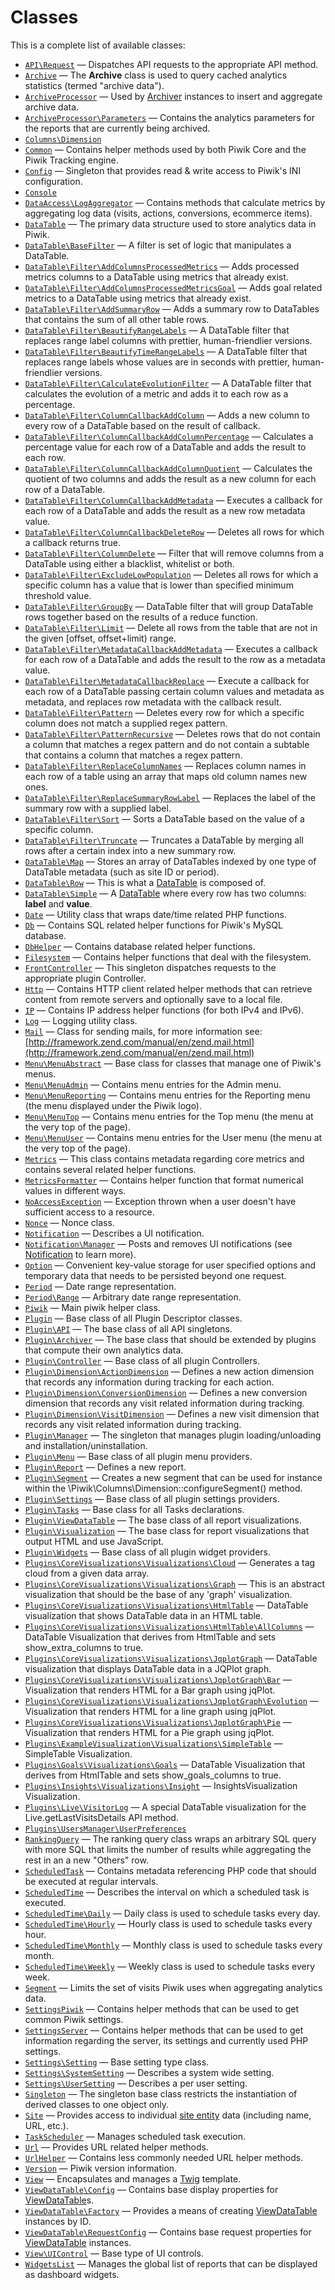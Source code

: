 Classes
=======

This is a complete list of available classes:

- [`API\Request`](Piwik/API/Request.md) &mdash; Dispatches API requests to the appropriate API method.
- [`Archive`](Piwik/Archive.md) &mdash; The **Archive** class is used to query cached analytics statistics (termed "archive data").
- [`ArchiveProcessor`](Piwik/ArchiveProcessor.md) &mdash; Used by [Archiver](/api-reference/Piwik/Plugin/Archiver) instances to insert and aggregate archive data.
- [`ArchiveProcessor\Parameters`](Piwik/ArchiveProcessor/Parameters.md) &mdash; Contains the analytics parameters for the reports that are currently being archived.
- [`Columns\Dimension`](Piwik/Columns/Dimension.md)
- [`Common`](Piwik/Common.md) &mdash; Contains helper methods used by both Piwik Core and the Piwik Tracking engine.
- [`Config`](Piwik/Config.md) &mdash; Singleton that provides read & write access to Piwik's INI configuration.
- [`Console`](Piwik/Console.md)
- [`DataAccess\LogAggregator`](Piwik/DataAccess/LogAggregator.md) &mdash; Contains methods that calculate metrics by aggregating log data (visits, actions, conversions, ecommerce items).
- [`DataTable`](Piwik/DataTable.md) &mdash; The primary data structure used to store analytics data in Piwik.
- [`DataTable\BaseFilter`](Piwik/DataTable/BaseFilter.md) &mdash; A filter is set of logic that manipulates a DataTable.
- [`DataTable\Filter\AddColumnsProcessedMetrics`](Piwik/DataTable/Filter/AddColumnsProcessedMetrics.md) &mdash; Adds processed metrics columns to a DataTable using metrics that already exist.
- [`DataTable\Filter\AddColumnsProcessedMetricsGoal`](Piwik/DataTable/Filter/AddColumnsProcessedMetricsGoal.md) &mdash; Adds goal related metrics to a DataTable using metrics that already exist.
- [`DataTable\Filter\AddSummaryRow`](Piwik/DataTable/Filter/AddSummaryRow.md) &mdash; Adds a summary row to DataTables that contains the sum of all other table rows.
- [`DataTable\Filter\BeautifyRangeLabels`](Piwik/DataTable/Filter/BeautifyRangeLabels.md) &mdash; A DataTable filter that replaces range label columns with prettier, human-friendlier versions.
- [`DataTable\Filter\BeautifyTimeRangeLabels`](Piwik/DataTable/Filter/BeautifyTimeRangeLabels.md) &mdash; A DataTable filter that replaces range labels whose values are in seconds with prettier, human-friendlier versions.
- [`DataTable\Filter\CalculateEvolutionFilter`](Piwik/DataTable/Filter/CalculateEvolutionFilter.md) &mdash; A DataTable filter that calculates the evolution of a metric and adds it to each row as a percentage.
- [`DataTable\Filter\ColumnCallbackAddColumn`](Piwik/DataTable/Filter/ColumnCallbackAddColumn.md) &mdash; Adds a new column to every row of a DataTable based on the result of callback.
- [`DataTable\Filter\ColumnCallbackAddColumnPercentage`](Piwik/DataTable/Filter/ColumnCallbackAddColumnPercentage.md) &mdash; Calculates a percentage value for each row of a DataTable and adds the result to each row.
- [`DataTable\Filter\ColumnCallbackAddColumnQuotient`](Piwik/DataTable/Filter/ColumnCallbackAddColumnQuotient.md) &mdash; Calculates the quotient of two columns and adds the result as a new column for each row of a DataTable.
- [`DataTable\Filter\ColumnCallbackAddMetadata`](Piwik/DataTable/Filter/ColumnCallbackAddMetadata.md) &mdash; Executes a callback for each row of a DataTable and adds the result as a new row metadata value.
- [`DataTable\Filter\ColumnCallbackDeleteRow`](Piwik/DataTable/Filter/ColumnCallbackDeleteRow.md) &mdash; Deletes all rows for which a callback returns true.
- [`DataTable\Filter\ColumnDelete`](Piwik/DataTable/Filter/ColumnDelete.md) &mdash; Filter that will remove columns from a DataTable using either a blacklist, whitelist or both.
- [`DataTable\Filter\ExcludeLowPopulation`](Piwik/DataTable/Filter/ExcludeLowPopulation.md) &mdash; Deletes all rows for which a specific column has a value that is lower than specified minimum threshold value.
- [`DataTable\Filter\GroupBy`](Piwik/DataTable/Filter/GroupBy.md) &mdash; DataTable filter that will group DataTable rows together based on the results of a reduce function.
- [`DataTable\Filter\Limit`](Piwik/DataTable/Filter/Limit.md) &mdash; Delete all rows from the table that are not in the given [offset, offset+limit) range.
- [`DataTable\Filter\MetadataCallbackAddMetadata`](Piwik/DataTable/Filter/MetadataCallbackAddMetadata.md) &mdash; Executes a callback for each row of a DataTable and adds the result to the row as a metadata value.
- [`DataTable\Filter\MetadataCallbackReplace`](Piwik/DataTable/Filter/MetadataCallbackReplace.md) &mdash; Execute a callback for each row of a DataTable passing certain column values and metadata as metadata, and replaces row metadata with the callback result.
- [`DataTable\Filter\Pattern`](Piwik/DataTable/Filter/Pattern.md) &mdash; Deletes every row for which a specific column does not match a supplied regex pattern.
- [`DataTable\Filter\PatternRecursive`](Piwik/DataTable/Filter/PatternRecursive.md) &mdash; Deletes rows that do not contain a column that matches a regex pattern and do not contain a subtable that contains a column that matches a regex pattern.
- [`DataTable\Filter\ReplaceColumnNames`](Piwik/DataTable/Filter/ReplaceColumnNames.md) &mdash; Replaces column names in each row of a table using an array that maps old column names new ones.
- [`DataTable\Filter\ReplaceSummaryRowLabel`](Piwik/DataTable/Filter/ReplaceSummaryRowLabel.md) &mdash; Replaces the label of the summary row with a supplied label.
- [`DataTable\Filter\Sort`](Piwik/DataTable/Filter/Sort.md) &mdash; Sorts a DataTable based on the value of a specific column.
- [`DataTable\Filter\Truncate`](Piwik/DataTable/Filter/Truncate.md) &mdash; Truncates a DataTable by merging all rows after a certain index into a new summary row.
- [`DataTable\Map`](Piwik/DataTable/Map.md) &mdash; Stores an array of DataTables indexed by one type of DataTable metadata (such as site ID or period).
- [`DataTable\Row`](Piwik/DataTable/Row.md) &mdash; This is what a [DataTable](/api-reference/Piwik/DataTable) is composed of.
- [`DataTable\Simple`](Piwik/DataTable/Simple.md) &mdash; A [DataTable](/api-reference/Piwik/DataTable) where every row has two columns: **label** and **value**.
- [`Date`](Piwik/Date.md) &mdash; Utility class that wraps date/time related PHP functions.
- [`Db`](Piwik/Db.md) &mdash; Contains SQL related helper functions for Piwik's MySQL database.
- [`DbHelper`](Piwik/DbHelper.md) &mdash; Contains database related helper functions.
- [`Filesystem`](Piwik/Filesystem.md) &mdash; Contains helper functions that deal with the filesystem.
- [`FrontController`](Piwik/FrontController.md) &mdash; This singleton dispatches requests to the appropriate plugin Controller.
- [`Http`](Piwik/Http.md) &mdash; Contains HTTP client related helper methods that can retrieve content from remote servers and optionally save to a local file.
- [`IP`](Piwik/IP.md) &mdash; Contains IP address helper functions (for both IPv4 and IPv6).
- [`Log`](Piwik/Log.md) &mdash; Logging utility class.
- [`Mail`](Piwik/Mail.md) &mdash; Class for sending mails, for more information see: [http://framework.zend.com/manual/en/zend.mail.html](http://framework.zend.com/manual/en/zend.mail.html)
- [`Menu\MenuAbstract`](Piwik/Menu/MenuAbstract.md) &mdash; Base class for classes that manage one of Piwik's menus.
- [`Menu\MenuAdmin`](Piwik/Menu/MenuAdmin.md) &mdash; Contains menu entries for the Admin menu.
- [`Menu\MenuReporting`](Piwik/Menu/MenuReporting.md) &mdash; Contains menu entries for the Reporting menu (the menu displayed under the Piwik logo).
- [`Menu\MenuTop`](Piwik/Menu/MenuTop.md) &mdash; Contains menu entries for the Top menu (the menu at the very top of the page).
- [`Menu\MenuUser`](Piwik/Menu/MenuUser.md) &mdash; Contains menu entries for the User menu (the menu at the very top of the page).
- [`Metrics`](Piwik/Metrics.md) &mdash; This class contains metadata regarding core metrics and contains several related helper functions.
- [`MetricsFormatter`](Piwik/MetricsFormatter.md) &mdash; Contains helper function that format numerical values in different ways.
- [`NoAccessException`](Piwik/NoAccessException.md) &mdash; Exception thrown when a user doesn't have sufficient access to a resource.
- [`Nonce`](Piwik/Nonce.md) &mdash; Nonce class.
- [`Notification`](Piwik/Notification.md) &mdash; Describes a UI notification.
- [`Notification\Manager`](Piwik/Notification/Manager.md) &mdash; Posts and removes UI notifications (see [Notification](/api-reference/Piwik/Notification) to learn more).
- [`Option`](Piwik/Option.md) &mdash; Convenient key-value storage for user specified options and temporary data that needs to be persisted beyond one request.
- [`Period`](Piwik/Period.md) &mdash; Date range representation.
- [`Period\Range`](Piwik/Period/Range.md) &mdash; Arbitrary date range representation.
- [`Piwik`](Piwik/Piwik.md) &mdash; Main piwik helper class.
- [`Plugin`](Piwik/Plugin.md) &mdash; Base class of all Plugin Descriptor classes.
- [`Plugin\API`](Piwik/Plugin/API.md) &mdash; The base class of all API singletons.
- [`Plugin\Archiver`](Piwik/Plugin/Archiver.md) &mdash; The base class that should be extended by plugins that compute their own analytics data.
- [`Plugin\Controller`](Piwik/Plugin/Controller.md) &mdash; Base class of all plugin Controllers.
- [`Plugin\Dimension\ActionDimension`](Piwik/Plugin/Dimension/ActionDimension.md) &mdash; Defines a new action dimension that records any information during tracking for each action.
- [`Plugin\Dimension\ConversionDimension`](Piwik/Plugin/Dimension/ConversionDimension.md) &mdash; Defines a new conversion dimension that records any visit related information during tracking.
- [`Plugin\Dimension\VisitDimension`](Piwik/Plugin/Dimension/VisitDimension.md) &mdash; Defines a new visit dimension that records any visit related information during tracking.
- [`Plugin\Manager`](Piwik/Plugin/Manager.md) &mdash; The singleton that manages plugin loading/unloading and installation/uninstallation.
- [`Plugin\Menu`](Piwik/Plugin/Menu.md) &mdash; Base class of all plugin menu providers.
- [`Plugin\Report`](Piwik/Plugin/Report.md) &mdash; Defines a new report.
- [`Plugin\Segment`](Piwik/Plugin/Segment.md) &mdash; Creates a new segment that can be used for instance within the \Piwik\Columns\Dimension::configureSegment() method.
- [`Plugin\Settings`](Piwik/Plugin/Settings.md) &mdash; Base class of all plugin settings providers.
- [`Plugin\Tasks`](Piwik/Plugin/Tasks.md) &mdash; Base class for all Tasks declarations.
- [`Plugin\ViewDataTable`](Piwik/Plugin/ViewDataTable.md) &mdash; The base class of all report visualizations.
- [`Plugin\Visualization`](Piwik/Plugin/Visualization.md) &mdash; The base class for report visualizations that output HTML and use JavaScript.
- [`Plugin\Widgets`](Piwik/Plugin/Widgets.md) &mdash; Base class of all plugin widget providers.
- [`Plugins\CoreVisualizations\Visualizations\Cloud`](Piwik/Plugins/CoreVisualizations/Visualizations/Cloud.md) &mdash; Generates a tag cloud from a given data array.
- [`Plugins\CoreVisualizations\Visualizations\Graph`](Piwik/Plugins/CoreVisualizations/Visualizations/Graph.md) &mdash; This is an abstract visualization that should be the base of any 'graph' visualization.
- [`Plugins\CoreVisualizations\Visualizations\HtmlTable`](Piwik/Plugins/CoreVisualizations/Visualizations/HtmlTable.md) &mdash; DataTable visualization that shows DataTable data in an HTML table.
- [`Plugins\CoreVisualizations\Visualizations\HtmlTable\AllColumns`](Piwik/Plugins/CoreVisualizations/Visualizations/HtmlTable/AllColumns.md) &mdash; DataTable Visualization that derives from HtmlTable and sets show_extra_columns to true.
- [`Plugins\CoreVisualizations\Visualizations\JqplotGraph`](Piwik/Plugins/CoreVisualizations/Visualizations/JqplotGraph.md) &mdash; DataTable visualization that displays DataTable data in a JQPlot graph.
- [`Plugins\CoreVisualizations\Visualizations\JqplotGraph\Bar`](Piwik/Plugins/CoreVisualizations/Visualizations/JqplotGraph/Bar.md) &mdash; Visualization that renders HTML for a Bar graph using jqPlot.
- [`Plugins\CoreVisualizations\Visualizations\JqplotGraph\Evolution`](Piwik/Plugins/CoreVisualizations/Visualizations/JqplotGraph/Evolution.md) &mdash; Visualization that renders HTML for a line graph using jqPlot.
- [`Plugins\CoreVisualizations\Visualizations\JqplotGraph\Pie`](Piwik/Plugins/CoreVisualizations/Visualizations/JqplotGraph/Pie.md) &mdash; Visualization that renders HTML for a Pie graph using jqPlot.
- [`Plugins\ExampleVisualization\Visualizations\SimpleTable`](Piwik/Plugins/ExampleVisualization/Visualizations/SimpleTable.md) &mdash; SimpleTable Visualization.
- [`Plugins\Goals\Visualizations\Goals`](Piwik/Plugins/Goals/Visualizations/Goals.md) &mdash; DataTable Visualization that derives from HtmlTable and sets show_goals_columns to true.
- [`Plugins\Insights\Visualizations\Insight`](Piwik/Plugins/Insights/Visualizations/Insight.md) &mdash; InsightsVisualization Visualization.
- [`Plugins\Live\VisitorLog`](Piwik/Plugins/Live/VisitorLog.md) &mdash; A special DataTable visualization for the Live.getLastVisitsDetails API method.
- [`Plugins\UsersManager\UserPreferences`](Piwik/Plugins/UsersManager/UserPreferences.md)
- [`RankingQuery`](Piwik/RankingQuery.md) &mdash; The ranking query class wraps an arbitrary SQL query with more SQL that limits the number of results while aggregating the rest in an a new "Others" row.
- [`ScheduledTask`](Piwik/ScheduledTask.md) &mdash; Contains metadata referencing PHP code that should be executed at regular intervals.
- [`ScheduledTime`](Piwik/ScheduledTime.md) &mdash; Describes the interval on which a scheduled task is executed.
- [`ScheduledTime\Daily`](Piwik/ScheduledTime/Daily.md) &mdash; Daily class is used to schedule tasks every day.
- [`ScheduledTime\Hourly`](Piwik/ScheduledTime/Hourly.md) &mdash; Hourly class is used to schedule tasks every hour.
- [`ScheduledTime\Monthly`](Piwik/ScheduledTime/Monthly.md) &mdash; Monthly class is used to schedule tasks every month.
- [`ScheduledTime\Weekly`](Piwik/ScheduledTime/Weekly.md) &mdash; Weekly class is used to schedule tasks every week.
- [`Segment`](Piwik/Segment.md) &mdash; Limits the set of visits Piwik uses when aggregating analytics data.
- [`SettingsPiwik`](Piwik/SettingsPiwik.md) &mdash; Contains helper methods that can be used to get common Piwik settings.
- [`SettingsServer`](Piwik/SettingsServer.md) &mdash; Contains helper methods that can be used to get information regarding the server, its settings and currently used PHP settings.
- [`Settings\Setting`](Piwik/Settings/Setting.md) &mdash; Base setting type class.
- [`Settings\SystemSetting`](Piwik/Settings/SystemSetting.md) &mdash; Describes a system wide setting.
- [`Settings\UserSetting`](Piwik/Settings/UserSetting.md) &mdash; Describes a per user setting.
- [`Singleton`](Piwik/Singleton.md) &mdash; The singleton base class restricts the instantiation of derived classes to one object only.
- [`Site`](Piwik/Site.md) &mdash; Provides access to individual [site entity](/guides/persistence-and-the-mysql-backend#websites-aka-sites) data (including name, URL, etc.).
- [`TaskScheduler`](Piwik/TaskScheduler.md) &mdash; Manages scheduled task execution.
- [`Url`](Piwik/Url.md) &mdash; Provides URL related helper methods.
- [`UrlHelper`](Piwik/UrlHelper.md) &mdash; Contains less commonly needed URL helper methods.
- [`Version`](Piwik/Version.md) &mdash; Piwik version information.
- [`View`](Piwik/View.md) &mdash; Encapsulates and manages a [Twig](http://twig.sensiolabs.org/) template.
- [`ViewDataTable\Config`](Piwik/ViewDataTable/Config.md) &mdash; Contains base display properties for [ViewDataTable](/api-reference/Piwik/Plugin/ViewDataTable)s.
- [`ViewDataTable\Factory`](Piwik/ViewDataTable/Factory.md) &mdash; Provides a means of creating [ViewDataTable](/api-reference/Piwik/Plugin/ViewDataTable) instances by ID.
- [`ViewDataTable\RequestConfig`](Piwik/ViewDataTable/RequestConfig.md) &mdash; Contains base request properties for [ViewDataTable](/api-reference/Piwik/Plugin/ViewDataTable) instances.
- [`View\UIControl`](Piwik/View/UIControl.md) &mdash; Base type of UI controls.
- [`WidgetsList`](Piwik/WidgetsList.md) &mdash; Manages the global list of reports that can be displayed as dashboard widgets.
